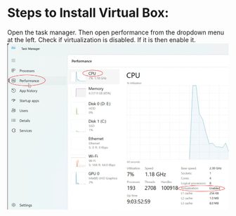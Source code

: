# Steps to Install Virtual Box:
Open the task manager. Then open performance from the dropdown menu at the left. Check if virtualization is disabled. If it is then enable it. 
<img src="./image/enablingvirtualizationfromtaskmanager.png" alt="Enable Virtualization" width="600">
